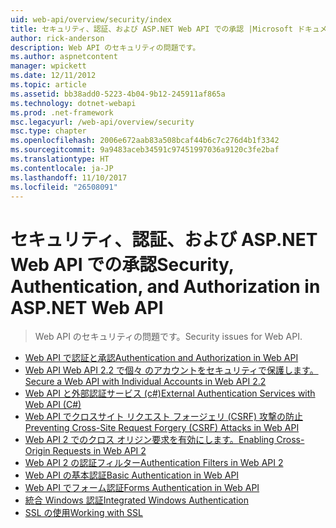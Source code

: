 ```yaml
---
uid: web-api/overview/security/index
title: セキュリティ、認証、および ASP.NET Web API での承認 |Microsoft ドキュメント
author: rick-anderson
description: Web API のセキュリティの問題です。
ms.author: aspnetcontent
manager: wpickett
ms.date: 12/11/2012
ms.topic: article
ms.assetid: bb38add0-5223-4b04-9b12-245911af865a
ms.technology: dotnet-webapi
ms.prod: .net-framework
msc.legacyurl: /web-api/overview/security
msc.type: chapter
ms.openlocfilehash: 2006e672aab83a508bcaf44b6c7c276d4b1f3342
ms.sourcegitcommit: 9a9483aceb34591c97451997036a9120c3fe2baf
ms.translationtype: HT
ms.contentlocale: ja-JP
ms.lasthandoff: 11/10/2017
ms.locfileid: "26508091"
---
```

<a name="security-authentication-and-authorization-in-aspnet-web-api"></a><span data-ttu-id="f2642-103">セキュリティ、認証、および ASP.NET Web API での承認</span><span class="sxs-lookup"><span data-stu-id="f2642-103">Security, Authentication, and Authorization in ASP.NET Web API</span></span>
====================
> <span data-ttu-id="f2642-104">Web API のセキュリティの問題です。</span><span class="sxs-lookup"><span data-stu-id="f2642-104">Security issues for Web API.</span></span>


- [<span data-ttu-id="f2642-105">Web API で認証と承認</span><span class="sxs-lookup"><span data-stu-id="f2642-105">Authentication and Authorization in Web API</span></span>](authentication-and-authorization-in-aspnet-web-api.md)
- [<span data-ttu-id="f2642-106">Web API Web API 2.2 で個々 のアカウントをセキュリティで保護します。</span><span class="sxs-lookup"><span data-stu-id="f2642-106">Secure a Web API with Individual Accounts in Web API 2.2</span></span>](individual-accounts-in-web-api.md)
- [<span data-ttu-id="f2642-107">Web API と外部認証サービス (c#)</span><span class="sxs-lookup"><span data-stu-id="f2642-107">External Authentication Services with Web API (C#)</span></span>](external-authentication-services.md)
- [<span data-ttu-id="f2642-108">Web API でクロスサイト リクエスト フォージェリ (CSRF) 攻撃の防止</span><span class="sxs-lookup"><span data-stu-id="f2642-108">Preventing Cross-Site Request Forgery (CSRF) Attacks in Web API</span></span>](preventing-cross-site-request-forgery-csrf-attacks.md)
- [<span data-ttu-id="f2642-109">Web API 2 でのクロス オリジン要求を有効にします。</span><span class="sxs-lookup"><span data-stu-id="f2642-109">Enabling Cross-Origin Requests in Web API 2</span></span>](enabling-cross-origin-requests-in-web-api.md)
- [<span data-ttu-id="f2642-110">Web API 2 の認証フィルター</span><span class="sxs-lookup"><span data-stu-id="f2642-110">Authentication Filters in Web API 2</span></span>](authentication-filters.md)
- [<span data-ttu-id="f2642-111">Web API の基本認証</span><span class="sxs-lookup"><span data-stu-id="f2642-111">Basic Authentication in Web API</span></span>](basic-authentication.md)
- [<span data-ttu-id="f2642-112">Web API でフォーム認証</span><span class="sxs-lookup"><span data-stu-id="f2642-112">Forms Authentication in Web API</span></span>](forms-authentication.md)
- [<span data-ttu-id="f2642-113">統合 Windows 認証</span><span class="sxs-lookup"><span data-stu-id="f2642-113">Integrated Windows Authentication</span></span>](integrated-windows-authentication.md)
- [<span data-ttu-id="f2642-114">SSL の使用</span><span class="sxs-lookup"><span data-stu-id="f2642-114">Working with SSL</span></span>](working-with-ssl-in-web-api.md)
